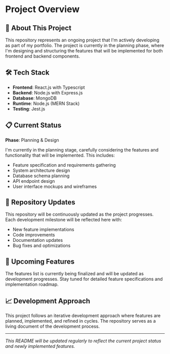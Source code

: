 # Project Overview

## 🚀 About This Project

This repository represents an ongoing project that I'm actively developing as part of my portfolio. The project is currently in the planning phase, where I'm designing and structuring the features that will be implemented for both frontend and backend components.

## 🛠️ Tech Stack

- **Frontend**: React.js with Typescript
- **Backend**: Node.js with Express.js
- **Database**: MongoDB
- **Runtime**: Node.js (MERN Stack)
- **Testing**: Jest.js

## 📋 Current Status

**Phase**: Planning & Design

I'm currently in the planning stage, carefully considering the features and functionality that will be implemented. This includes:

- Feature specification and requirements gathering
- System architecture design
- Database schema planning
- API endpoint design
- User interface mockups and wireframes

## 🔄 Repository Updates

This repository will be continuously updated as the project progresses. Each development milestone will be reflected here with:

- New feature implementations
- Code improvements
- Documentation updates
- Bug fixes and optimizations

## 🎯 Upcoming Features

The features list is currently being finalized and will be updated as development progresses. Stay tuned for detailed feature specifications and implementation roadmap.

## 📈 Development Approach

This project follows an iterative development approach where features are planned, implemented, and refined in cycles. The repository serves as a living document of the development process.

---

_This README will be updated regularly to reflect the current project status and newly implemented features._

